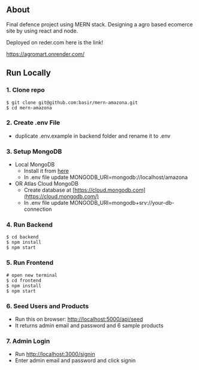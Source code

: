 ## About 
Final defence project using MERN stack.
Designing a agro based ecomerce site by using react and node.

Deployed on reder.com
here is the link!

https://agromart.onrender.com/


## Run Locally



### 1. Clone repo



```
$ git clone git@github.com:basir/mern-amazona.git
$ cd mern-amazona

```

### 2. Create .env File


-   duplicate .env.example in backend folder and rename it to .env

### 3. Setup MongoDB



-   Local MongoDB
    -   Install it from  [here](https://www.mongodb.com/try/download/community)
    -   In .env file update MONGODB_URI=mongodb://localhost/amazona
-   OR Atlas Cloud MongoDB
    -   Create database at  [https://cloud.mongodb.com](https://cloud.mongodb.com/)
    -   In .env file update MONGODB_URI=mongodb+srv://your-db-connection

### 4. Run Backend



```
$ cd backend
$ npm install
$ npm start

```

### 5. Run Frontend


```
# open new terminal
$ cd frontend
$ npm install
$ npm start

```

### 6. Seed Users and Products


-   Run this on browser:  [http://localhost:5000/api/seed](http://localhost:5000/api/seed)
-   It returns admin email and password and 6 sample products

### 7. Admin Login


-   Run  [http://localhost:3000/signin](http://localhost:3000/signin)
-   Enter admin email and password and click signin